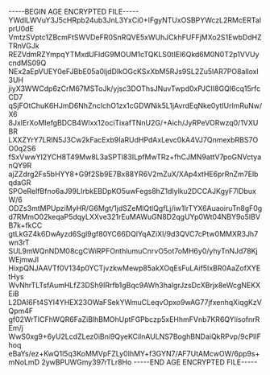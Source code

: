 -----BEGIN AGE ENCRYPTED FILE-----
YWdlLWVuY3J5cHRpb24ub3JnL3YxCi0+IFgyNTUxOSBPYWczL2RMcERTalprU0dE
VmtzSVptc1ZBcmFtSWVDeFR0SnRQVE5xWUhJCkhFUFFjMXo2S1EwbDdHZTRnVGJk
REZVdmRZYmpqYTMxdUFIdG9MOUM1cTQKLS0tIEl6Qkd6M0N0T2p1VVUycndMS09Q
NEx2aEpVUEY0eFJBbE05a0ljdDlkOGcKSxXbM5RJs9SL2Zu5lAR7PO8alloxl3UH
jiyX3WWCdp6zCrM67MSToJk/yjsc3DOThsJNuvTwpd0xPJCII8GQI6cq15rfcCD7
qSjFOtChuK6HJmD6NhZncIchO1zx1cGDWNik5L1jAvrdEqNke0ytIUrlmRuNw/X6
8JxlErXoMIefgBDCB4Wlxx12ociTixafTNnU2G/+Aich/JyRPeVORwzq0/1VXUBR
LXXZYrY7LRIN5J3Cw2kFacExb9IaRUdHPdAxLevc0kA4VJ7QnmexbRBS7OO0q2S6
fSxVwwYI2YCH8T49Mw8L3aSPTl83ILpfMwTRz+fhCJMN9attV7poGNVctyanQY9R
ajZZdrg2Fs5bHYY8+G9f2Sb9E7Bx88YR6V2mZuX/XAp4xtHE6prRnZm7ElbqdaGR
SPOeRelfBfno6aJ99LIrbkEBDpKO5uwFegs8hZ1dIylku2DCCAJKgyF7lDbuxW/6
ODZs3mtMPUpziMyHR/G6Mgt/1jdSZeMlQtlQgfLj/iw1IrTYX6AuaoiruTn8gF0g
d7RMmO02keqaP5dqyLXXve321rEuMAWuGN8D2qgUYp0Wt04NBY9o5IBVB7k+fkCC
gtLkGZ4k6DwAyzd6Sgl9gf80YC66DQlYqAZiXI/9d3QVC7cPtw0MMXR3Jh7wn3rT
SUL9mWQnNDM08cgCWiRPFOnthlumuCnrvO5ot7oMH6y0/yhyTnNJd78KjWEjmwJl
HixpQNJAAVTf0V134p0YCTjvzkwMewp85akXOqEsFuLAif5IxBR0AaZofXYEtHys
WvNhrTLTsfAumHLfZ3DSh9IRrfb1gBqc9AWh3halgrJzsDcXBrjx8eWcgNEKXEiB
L2DAI6Ft4SYI4YHEX23OWaFSekYWmuCLeqvOpxo9wAG77jfxenhqXiqgKzVQpm4F
gf02WrTICFhWQR6FaZiBlhBMOhUptFGPbczp5xEHhmFVnb7KR6QYlisofnrREm/j
WwS0xg9+6yU2LcdZLez0iBni9QyeKCilnAULNS7BoghBNDaiQkRPvp/9cPlIFhoq
eBaYs/ez+KwQ1l5q3KoMMVpFZLy0IhMY+f3GYN7/AF7UtAMcwOW/6pp9s+mNoLmD
2ywBPUWGmy397rTLr8Ho
-----END AGE ENCRYPTED FILE-----
